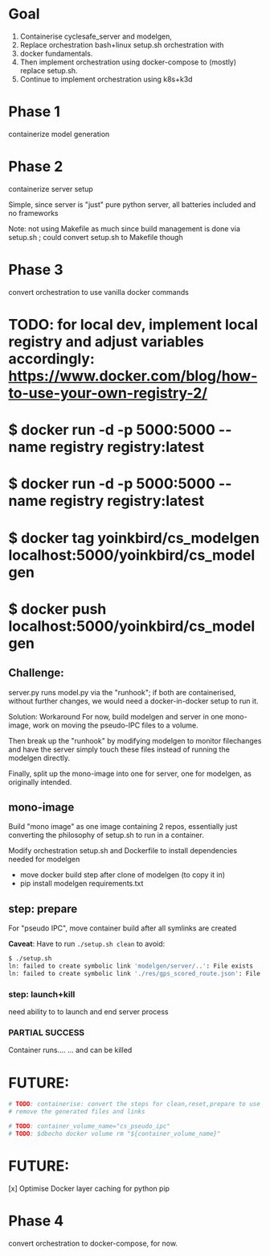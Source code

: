 # Goal

1. Containerise cyclesafe_server and modelgen,
2. Replace orchestration bash+linux setup.sh orchestration with 
3. docker fundamentals.
4. Then implement orchestration using docker-compose to (mostly) replace setup.sh.
5. Continue to implement orchestration using k8s+k3d

# Phase 1

containerize model generation



# Phase 2

containerize server setup

Simple, since server is "just" pure python server, all batteries included and no frameworks

Note: not using Makefile as much since build management is done via setup.sh ; could convert setup.sh to Makefile though

# Phase 3

convert orchestration to use vanilla docker commands
  
  # TODO: for local dev, implement local registry and adjust variables accordingly: https://www.docker.com/blog/how-to-use-your-own-registry-2/
  # $ docker run -d -p 5000:5000 --name registry registry:latest
  # $ docker run -d -p 5000:5000 --name registry registry:latest
  # $ docker tag yoinkbird/cs_modelgen localhost:5000/yoinkbird/cs_modelgen
  # $ docker push localhost:5000/yoinkbird/cs_modelgen

## Challenge:

server.py runs model.py via the "runhook"; if both are containerised, without further changes, we would need a docker-in-docker setup to run it.

Solution:
Workaround For now, build modelgen and server in one mono-image,
work on moving the pseudo-IPC files to a volume.

Then break up the "runhook" by modifying modelgen to monitor filechanges and have the server simply touch these files instead of running the modelgen directly.

Finally, split up the mono-image into one for server, one for modelgen, as originally intended.


## mono-image

Build "mono image" as one image containing 2 repos, essentially just converting the philosophy of setup.sh to run in a container.

Modify orchestration setup.sh and Dockerfile to install dependencies needed for modelgen
* move docker build step after clone of modelgen (to copy it in)
* pip install modelgen requirements.txt

## step: prepare
For "pseudo IPC", move container build after all symlinks are created

**Caveat**:
Have to run `./setup.sh clean` to avoid:
```bash
$ ./setup.sh
ln: failed to create symbolic link 'modelgen/server/..': File exists
ln: failed to create symbolic link './res/gps_scored_route.json': File exists
```


### step: launch+kill

need ability to to launch and end server process

### PARTIAL SUCCESS

Container runs....
... and can be killed


# FUTURE:

```bash
# TODO: containerise: convert the steps for clean,reset,prepare to use docker volume: https://docs.docker.com/storage/volumes/
# remove the generated files and links

# TODO: container_volume_name="cs_pseudo_ipc"
# TODO: $dbecho docker volume rm "${container_volume_name}"
```

# FUTURE:

[x] Optimise Docker layer caching for python pip

# Phase 4

convert orchestration to docker-compose, for now.


